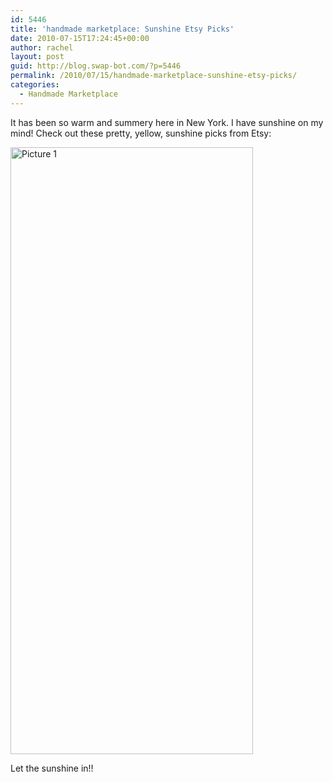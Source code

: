 ```yaml
---
id: 5446
title: 'handmade marketplace: Sunshine Etsy Picks'
date: 2010-07-15T17:24:45+00:00
author: rachel
layout: post
guid: http://blog.swap-bot.com/?p=5446
permalink: /2010/07/15/handmade-marketplace-sunshine-etsy-picks/
categories:
  - Handmade Marketplace
---
```

It has been so warm and summery here in New York. I have sunshine on my mind! Check out these pretty, yellow, sunshine picks from Etsy:

<img src="http://blog.swap-bot.com/wp-content/uploads/2010/07/Picture-1.png" alt="Picture 1" title="Picture 1" width="388" height="971" class="aligncenter size-full wp-image-5455" />

Let the sunshine in!!